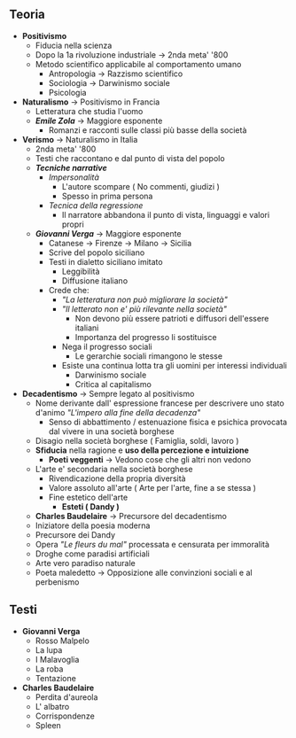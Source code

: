 ## Teoria

- **Positivismo**
	- Fiducia nella scienza
	- Dopo la 1a rivoluzione industriale -> 2nda meta' '800
	- Metodo scientifico applicabile al comportamento umano
		- Antropologia -> Razzismo scientifico
		- Sociologia -> Darwinismo sociale
		- Psicologia
- **Naturalismo** -> Positivismo in Francia
	- Letteratura che studia l'uomo
	- ***Emile Zola*** -> Maggiore esponente
		- Romanzi e racconti sulle classi più basse della società
- **Verismo** -> Naturalismo in Italia
	- 2nda meta' '800
	- Testi che raccontano e dal punto di vista del popolo
	- ***Tecniche narrative***
		- *Impersonalità*
			- L'autore scompare ( No commenti, giudizi )
			- Spesso in prima persona
		- *Tecnica della regressione*
			- Il narratore abbandona il punto di vista, linguaggi e valori propri
	- ***Giovanni Verga*** -> Maggiore esponente
		- Catanese -> Firenze -> Milano -> Sicilia
		- Scrive del popolo siciliano
		- Testi in dialetto siciliano imitato
			- Leggibilità
			- Diffusione italiano
		- Crede che: 
			- *"La letteratura non può migliorare la società"*
			- *"Il letterato non e' più rilevante nella società"*
				- Non devono più essere patrioti e diffusori dell'essere italiani
				- Importanza del progresso li sostituisce
			- Nega il progresso sociali
				- Le gerarchie sociali rimangono le stesse
			- Esiste una continua lotta tra gli uomini per interessi individuali
				- Darwinismo sociale
				- Critica al capitalismo
- **Decadentismo** -> Sempre legato al positivismo
	- Nome derivante dall' espressione francese per descrivere uno stato d'animo *"L'impero alla fine della decadenza"*
		- Senso di abbattimento / estenuazione fisica e psichica provocata dal vivere in una società borghese
	- Disagio nella società borghese ( Famiglia, soldi, lavoro )
	- **Sfiducia** nella ragione e **uso della percezione e intuizione**
		- **Poeti veggenti** -> Vedono cose che gli altri non vedono
	- L'arte e' secondaria nella società borghese
		- Rivendicazione della propria diversità
		- Valore assoluto all'arte ( Arte per l'arte, fine a se stessa ) 
		- Fine estetico dell'arte
			- **Esteti ( Dandy )**
	- **Charles Baudelaire** -> Precursore del decadentismo
	- Iniziatore della poesia moderna
	- Precursore dei Dandy
	- Opera *"Le fleurs du mal"* processata e censurata per immoralità
	- Droghe come paradisi artificiali
	- Arte vero paradiso naturale
	- Poeta maledetto -> Opposizione alle convinzioni sociali e al perbenismo

## Testi

- **Giovanni Verga**
	- Rosso Malpelo
	- La lupa
	- I Malavoglia
	- La roba
	- Tentazione
- **Charles Baudelaire**
	- Perdita d'aureola
	- L' albatro
	- Corrispondenze
	- Spleen